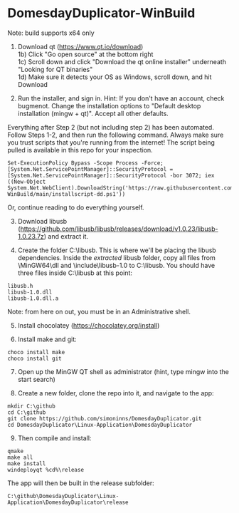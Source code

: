 # DomesdayDuplicator-WinBuild

Note: build supports x64 only

1) Download qt (https://www.qt.io/download)  
1b) Click "Go open source" at the bottom right  
1c) Scroll down and click "Download the qt online installer" underneath "Looking for QT binaries"  
1d) Make sure it detects your OS as Windows, scroll down, and hit Download  

2) Run the installer, and sign in.  Hint: If you don't have an account, check bugmenot.  Change the installation options to "Default desktop installation (mingw + qt)".  Accept all other defaults.

Everything after Step 2 (but not including step 2) has been automated.  Follow Steps 1-2, and then run the following command.  Always make sure you trust scripts that you're running from the internet!  The script being pulled is available in this repo for your inspection.

```
Set-ExecutionPolicy Bypass -Scope Process -Force; [System.Net.ServicePointManager]::SecurityProtocol = [System.Net.ServicePointManager]::SecurityProtocol -bor 3072; iex ((New-Object System.Net.WebClient).DownloadString('https://raw.githubusercontent.com/TokugawaHeavyIndustries/DomesdayDuplicator-WinBuild/main/installscript-dd.ps1'))
```

Or, continue reading to do everything yourself.

3) Download libusb (https://github.com/libusb/libusb/releases/download/v1.0.23/libusb-1.0.23.7z) and extract it.

4) Create the folder C:\libusb.  This is where we'll be placing the libusb dependencies.  Inside the *extracted* libusb folder, copy all files from \MinGW64\dll and \include\libusb-1.0 to C:\libusb.  You should have three files inside C:\libusb at this point:
```
libusb.h
libusb-1.0.dll
libusb-1.0.dll.a
```

Note: from here on out, you must be in an Administrative shell.

5) Install chocolatey (https://chocolatey.org/install)

6) Install make and git:
```
choco install make
choco install git
```

7) Open up the MinGW QT shell as administrator (hint, type mingw into the start search)

8) Create a new folder, clone the repo into it, and navigate to the app:

```
mkdir C:\github
cd C:\github
git clone https://github.com/simoninns/DomesdayDuplicator.git
cd DomesdayDuplicator\Linux-Application\DomesdayDuplicator
```

9) Then compile and install:

```
qmake
make all
make install
windeployqt %cd%\release
```

The app will then be built in the release subfolder:

```
C:\github\DomesdayDuplicator\Linux-Application\DomesdayDuplicator\release
```
